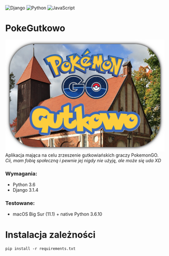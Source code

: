![Django](https://img.shields.io/badge/django-%23092E20.svg?style=for-the-badge&logo=django&logoColor=white)
![Python](https://img.shields.io/badge/python-3670A0?style=for-the-badge&logo=python&logoColor=ffdd54)
![JavaScript](https://img.shields.io/badge/javascript-%23323330.svg?style=for-the-badge&logo=javascript&logoColor=%23F7DF1E)

# PokeGutkowo
![logo](logo.png)\
Aplikacja mająca na celu zrzeszenie gutkowiańskich graczy PokemonGO.\
*Cii, mam fobię społeczną i pewnie jej nigdy nie użyję, ale może się uda XD*

### Wymagania:
* Python 3.6
* Django 3.1.4

### Testowane:
* macOS Big Sur (11.1) + native Python 3.6.10

# Instalacja zależności
```
pip install -r requirements.txt
```
